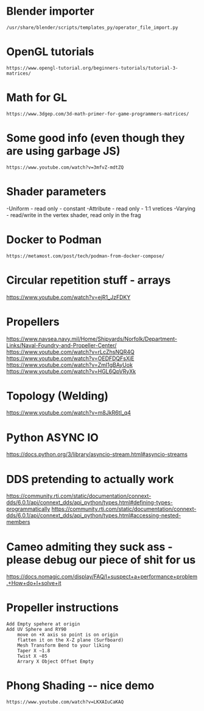 

    
# Blender importer
    /usr/share/blender/scripts/templates_py/operator_file_import.py

# OpenGL tutorials
    https://www.opengl-tutorial.org/beginners-tutorials/tutorial-3-matrices/

# Math for GL
    https://www.3dgep.com/3d-math-primer-for-game-programmers-matrices/

# Some good info (even though they are using garbage JS)
    https://www.youtube.com/watch?v=3mfvZ-mdtZQ


# Shader parameters
-Uniform   - read only - constant
-Attribute - read only - 1:1 vretices
-Varying   - read/write in the vertex shader, read only in the frag



# Docker to Podman 
    https://metamost.com/post/tech/podman-from-docker-compose/


# Circular repetition stuff - arrays
https://www.youtube.com/watch?v=ejR1_JzFDKY

# Propellers
https://www.navsea.navy.mil/Home/Shipyards/Norfolk/Department-Links/Naval-Foundry-and-Propeller-Center/
https://www.youtube.com/watch?v=rLcZhsNQR4Q
https://www.youtube.com/watch?v=OEDFDQFsXiE
https://www.youtube.com/watch?v=ZmI1gBAyUok
https://www.youtube.com/watch?v=HGL6QpVRyXk

# Topology (Welding)
https://www.youtube.com/watch?v=m8JkR6tI_q4


# Python ASYNC IO
https://docs.python.org/3/library/asyncio-stream.html#asyncio-streams

# DDS pretending to actually work
https://community.rti.com/static/documentation/connext-dds/6.0.1/api/connext_dds/api_python/types.html#defining-types-programmatically
https://community.rti.com/static/documentation/connext-dds/6.0.1/api/connext_dds/api_python/types.html#accessing-nested-members

# Cameo admiting they suck ass - please debug our piece of shit for us
https://docs.nomagic.com/display/FAQ/I+suspect+a+performance+problem.+How+do+I+solve+it


# Propeller instructions
    Add Empty spehere at origin
    Add UV Sphere and RY90 
        move on +X axis so point is on origin
        flatten it on the X-Z plane (Surfboard)
        Mesh Transform Bend to your liking
        Taper X ~1.8
        Twist X ~85
        Arrary X Object Offset Empty

# Phong Shading -- nice demo
    https://www.youtube.com/watch?v=LKXAIuCaKAQ